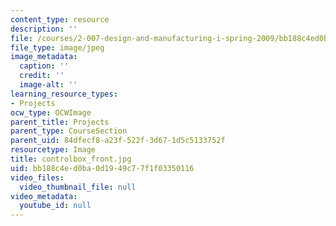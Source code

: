 ```yaml
---
content_type: resource
description: ''
file: /courses/2-007-design-and-manufacturing-i-spring-2009/bb188c4ed0ba0d1949c77f1f03350116_controlbox_front.jpg
file_type: image/jpeg
image_metadata:
  caption: ''
  credit: ''
  image-alt: ''
learning_resource_types:
- Projects
ocw_type: OCWImage
parent_title: Projects
parent_type: CourseSection
parent_uid: 84dfecf8-a23f-522f-3d67-1d5c5133752f
resourcetype: Image
title: controlbox_front.jpg
uid: bb188c4e-d0ba-0d19-49c7-7f1f03350116
video_files:
  video_thumbnail_file: null
video_metadata:
  youtube_id: null
---
```

